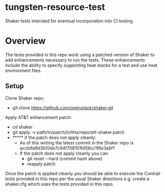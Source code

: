 # tungsten-resource-test
Shaker tests intended for eventual incorporation into CI testing

Overview
===============
The tests provided in this repo work using a patched version of Shaker to add enhancements necessary to run the tests.
These enhancements include the ability to specify supporting heat stacks for a test and use heat environment files.

Setup
------------------

Clone Shaker repo:

- git clone https://github.com/openstack/shaker.git

Apply AT&T enhancement patch:
 - cd shaker
 - git apply -v path/to/patch/in/this/repo/att-shaker.patch
 - ***** if the patch does not apply cleanly:
    - As of this writing the latest commit in the Shaker repo is accb9a9d3b10de7c94f708151fd59cc1f8e3abf1
    - If the patch does not apply cleanly you can:
       - git reset --hard (commit hash above)
	   - reapply patch

Once the patch is applied cleanly you should be able to execute the Contrail tests provided in this repo per the usual Shaker directions
e.g. create a shaker.cfg which uses the tests provided in this repo.

